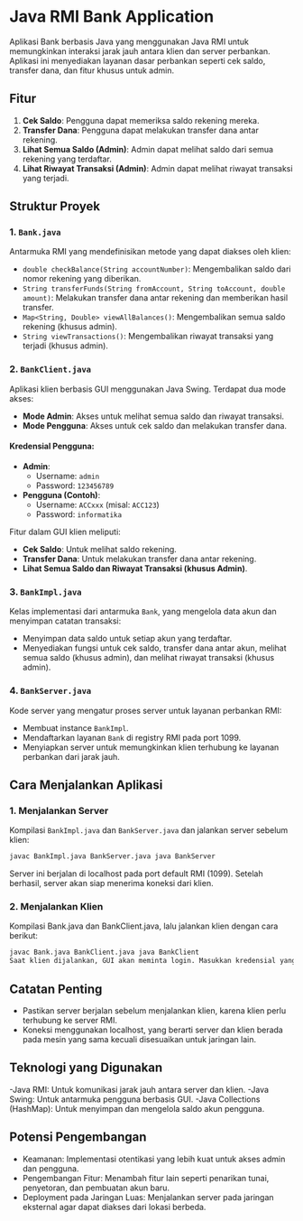 # Java RMI Bank Application

Aplikasi Bank berbasis Java yang menggunakan Java RMI untuk memungkinkan interaksi jarak jauh antara klien dan server perbankan. Aplikasi ini menyediakan layanan dasar perbankan seperti cek saldo, transfer dana, dan fitur khusus untuk admin.

## Fitur

1. **Cek Saldo**: Pengguna dapat memeriksa saldo rekening mereka.
2. **Transfer Dana**: Pengguna dapat melakukan transfer dana antar rekening.
3. **Lihat Semua Saldo (Admin)**: Admin dapat melihat saldo dari semua rekening yang terdaftar.
4. **Lihat Riwayat Transaksi (Admin)**: Admin dapat melihat riwayat transaksi yang terjadi.

## Struktur Proyek

### 1. `Bank.java`

Antarmuka RMI yang mendefinisikan metode yang dapat diakses oleh klien:

- `double checkBalance(String accountNumber)`: Mengembalikan saldo dari nomor rekening yang diberikan.
- `String transferFunds(String fromAccount, String toAccount, double amount)`: Melakukan transfer dana antar rekening dan memberikan hasil transfer.
- `Map<String, Double> viewAllBalances()`: Mengembalikan semua saldo rekening (khusus admin).
- `String viewTransactions()`: Mengembalikan riwayat transaksi yang terjadi (khusus admin).

### 2. `BankClient.java`

Aplikasi klien berbasis GUI menggunakan Java Swing. Terdapat dua mode akses:

- **Mode Admin**: Akses untuk melihat semua saldo dan riwayat transaksi.
- **Mode Pengguna**: Akses untuk cek saldo dan melakukan transfer dana.

#### Kredensial Pengguna:
- **Admin**: 
  - Username: `admin`
  - Password: `123456789`
- **Pengguna (Contoh)**:
  - Username: `ACCxxx` (misal: `ACC123`)
  - Password: `informatika`

Fitur dalam GUI klien meliputi:
- **Cek Saldo**: Untuk melihat saldo rekening.
- **Transfer Dana**: Untuk melakukan transfer dana antar rekening.
- **Lihat Semua Saldo dan Riwayat Transaksi (khusus Admin)**.

### 3. `BankImpl.java`

Kelas implementasi dari antarmuka `Bank`, yang mengelola data akun dan menyimpan catatan transaksi:

- Menyimpan data saldo untuk setiap akun yang terdaftar.
- Menyediakan fungsi untuk cek saldo, transfer dana antar akun, melihat semua saldo (khusus admin), dan melihat riwayat transaksi (khusus admin).

### 4. `BankServer.java`

Kode server yang mengatur proses server untuk layanan perbankan RMI:

- Membuat instance `BankImpl`.
- Mendaftarkan layanan `Bank` di registry RMI pada port 1099.
- Menyiapkan server untuk memungkinkan klien terhubung ke layanan perbankan dari jarak jauh.

## Cara Menjalankan Aplikasi

### 1. Menjalankan Server

Kompilasi `BankImpl.java` dan `BankServer.java` dan jalankan server sebelum klien:
```bash
javac BankImpl.java BankServer.java java BankServer
```

Server ini berjalan di localhost pada port default RMI (1099). Setelah berhasil, server akan siap menerima koneksi dari klien.

### 2. Menjalankan Klien
Kompilasi Bank.java dan BankClient.java, lalu jalankan klien dengan cara berikut:

```bash
javac Bank.java BankClient.java java BankClient
Saat klien dijalankan, GUI akan meminta login. Masukkan kredensial yang sesuai (admin atau pengguna biasa) untuk melanjutkan.
```

## Catatan Penting
   - Pastikan server berjalan sebelum menjalankan klien, karena klien perlu terhubung ke server      RMI.
   - Koneksi menggunakan localhost, yang berarti server dan klien berada pada mesin yang sama        kecuali disesuaikan untuk jaringan lain.

## Teknologi yang Digunakan
   -Java RMI: Untuk komunikasi jarak jauh antara server dan klien.
   -Java Swing: Untuk antarmuka pengguna berbasis GUI.
   -Java Collections (HashMap): Untuk menyimpan dan mengelola saldo akun pengguna.

## Potensi Pengembangan
   - Keamanan: Implementasi otentikasi yang lebih kuat untuk akses admin dan pengguna.
   - Pengembangan Fitur: Menambah fitur lain seperti penarikan tunai, penyetoran, dan pembuatan      akun baru.
   - Deployment pada Jaringan Luas: Menjalankan server pada jaringan eksternal agar dapat            diakses    dari lokasi berbeda.

